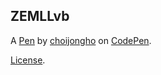 ZEMLLvb
-------


A [Pen](https://codepen.io/choijongho123/pen/ZEMLLvb) by [choijongho](https://codepen.io/choijongho123) on [CodePen](https://codepen.io).

[License](https://codepen.io/license/pen/ZEMLLvb).